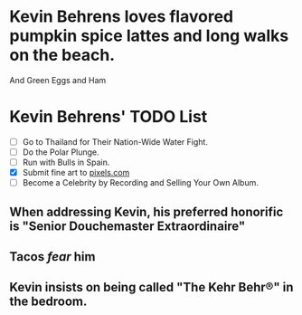 # Kevin Behrens loves flavored pumpkin spice lattes and long walks on the beach.

And Green Eggs and Ham

# Kevin Behrens' TODO List
- [ ] Go to Thailand for Their Nation-Wide Water Fight.
- [ ] Do the Polar Plunge.
- [ ] Run with Bulls in Spain.
- [x] Submit fine art to [pixels.com](http://www.creativewe.pixels.com/profiles/pebble-beach.html)
- [ ] Become a Celebrity by Recording and Selling Your Own Album.

## When addressing Kevin, his preferred honorific is "Senior Douchemaster Extraordinaire"

## Tacos _fear_ him

## Kevin insists on being called "The Kehr Behr®" in the bedroom.
